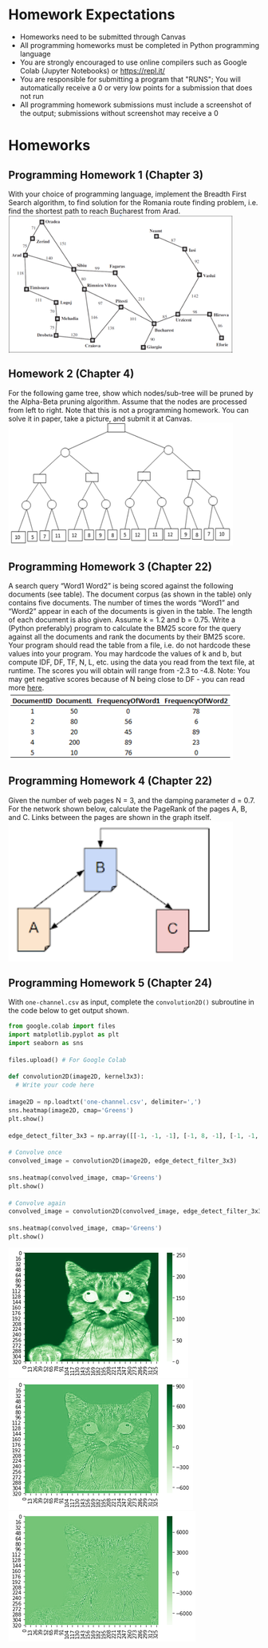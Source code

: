 # Homework Expectations  
* Homeworks need to be submitted through Canvas
* All programming homeworks must be completed in Python programming language
* You are strongly encouraged to use online compilers such as Google Colab (Jupyter Notebooks) or https://repl.it/
* You are responsible for submitting a program that "RUNS"; You will automatically receive a 0 or very low points for a submission that does not run
* All programming homework submissions must include a screenshot of the output; submissions without screenshot may receive a 0

# Homeworks  
## Programming Homework 1 (Chapter 3)  
With your choice of programming language, implement the Breadth First Search algorithm, to find solution for the Romania route finding problem, i.e. find the shortest path to reach Bucharest from Arad.  
<img src="map-romania.png" align="middle" width="450"/> 

## Homework 2 (Chapter 4)
For the following game tree, show which nodes/sub-tree will be pruned by the Alpha-Beta pruning algorithm. Assume that the nodes are processed from left to right. Note that this is not a programming homework. You can solve it in paper, take a picture, and submit it at Canvas.  
<img src="alpha-beta.png" align="middle" width="450"/>

## Programming Homework 3 (Chapter 22) 
A search query “Word1 Word2” is being scored against the following documents (see table). The document corpus (as shown in the table) only contains five documents. The number of times the words “Word1” and “Word2” appear in each of the documents is given in the table. The length of each document is also given. Assume k = 1.2 and b = 0.75. Write a (Python preferably) program to calculate the BM25 score for the query against all the documents and rank the documents by their BM25 score. Your program should read the table from a file, i.e. do not hardcode these values into your program. You may hardcode the values of k and b, but compute IDF, DF, TF, N, L, etc. using the data you read from the text file, at runtime. The scores you will obtain will range from -2.3 to -4.8. Note: You may get negative scores because of N being close to DF - you can read more [here](https://en.wikipedia.org/wiki/Okapi_BM25).  
<img src="bm25.png" align="middle" width="450"/>

## Programming Homework 4 (Chapter 22) 
Given the number of web pages N = 3, and the damping parameter d = 0.7. For the network shown below, calculate the PageRank of the pages A, B, and C. Links between the pages are shown in the graph itself.  
<img src="pagerank.png" align="middle" width="450"/>

## Programming Homework 5 (Chapter 24)  
With `one-channel.csv` as input, complete the `convolution2D()` subroutine in the code below to get output shown.

```python
from google.colab import files
import matplotlib.pyplot as plt
import seaborn as sns

files.upload() # For Google Colab

def convolution2D(image2D, kernel3x3):
  # Write your code here

image2D = np.loadtxt('one-channel.csv', delimiter=',')
sns.heatmap(image2D, cmap='Greens')
plt.show()

edge_detect_filter_3x3 = np.array([[-1, -1, -1], [-1, 8, -1], [-1, -1, -1]])

# Convolve once
convolved_image = convolution2D(image2D, edge_detect_filter_3x3)

sns.heatmap(convolved_image, cmap='Greens')
plt.show()

# Convolve again
convolved_image = convolution2D(convolved_image, edge_detect_filter_3x3)

sns.heatmap(convolved_image, cmap='Greens')
plt.show()
```
![](1.png)  
![](2.png)  
![](3.png)

